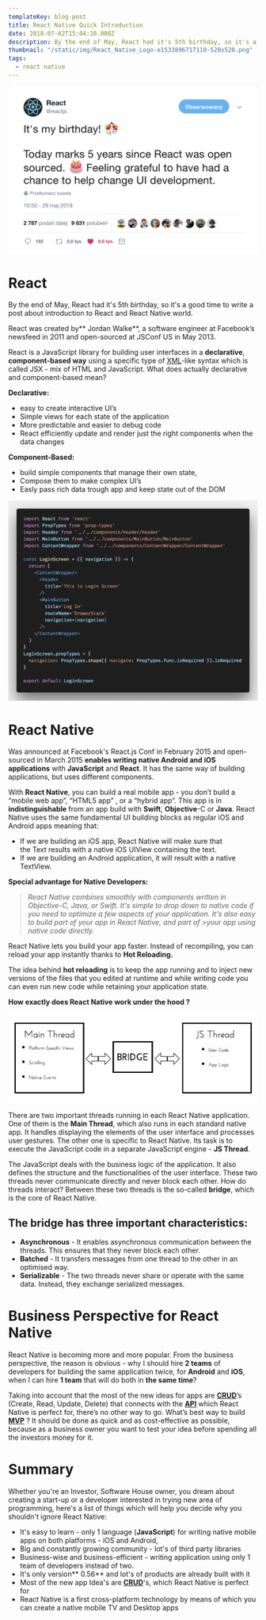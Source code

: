 ```yaml
---
templateKey: blog-post
title: React Native Quick Introduction
date: 2018-07-02T15:04:10.000Z
description: By the end of May, React had it's 5th birthday, so it's a good time to write a post about introduction to React and React Native world.
thumbnail: "/static/img/React_Native_Logo-e1533896717110-520x520.png"
tags:
  - react native
---
```


![React on Twitter](/static/img/ReactOnTwitter.png)

# **React**

By the end of May, React had it's 5th birthday, so it's a good time to write a post about introduction to React and React Native world.

React was created by** Jordan Walke**, a software engineer at Facebook’s newsfeed in 2011 and open-sourced at JSConf US in May 2013.

React is a JavaScript library for building user interfaces in a **declarative**, **component-based way** using a specific type of [XML](https://www.w3schools.com/xml/)-like syntax which is called JSX - mix of HTML and JavaScript. What does actually declarative and component-based mean?

**Declarative:**

- easy to create interactive UI’s
- Simple views for each state of the application
- More predictable and easier to debug code
- React efficiently update and render just the right components when the data changes

**Component-Based:**

- build simple components that manage their own state,
- Compose them to make complex UI’s
- Easly pass rich data trough app and keep state out of the DOM

![Login Screen](/static/img/Loginscreen.png)

# React Native

Was announced at Facebook's React.js Conf in February 2015 and open-sourced in March 2015 **enables writing native Android and iOS applications** with **JavaScript** and **React**. It has the same way of building applications, but uses different components.

With **React Native**, you can build a real mobile app - you don’t build a “mobile web app”, “HTML5 app” , or a “hybrid app”. This app is in **indistinguishable** from an app build with **Swift**, **Objective**-C or **Java**. React Native uses the same fundamental UI building blocks as regular iOS and Android apps meaning that:

- If we are building an iOS app, React Native will make sure that the Text results with a native iOS UIView containing the text.
- If we are building an Android application, it will result with a native TextView.

**Special advantage for Native Developers:**
>*React Native combines smoothly with components written in Objective-C, Java, or Swift. It's simple to drop down to native code if you need to optimize a few aspects of your application. It's also easy to build part of your app in React Native, and part of >your app using native code directly.*

React Native lets you build your app faster. Instead of recompiling, you can reload your app instantly thanks to **Hot Reloading.**

The idea behind **hot reloading** is to keep the app running and to inject new versions of the files that you edited at runtime and while writing code you can even run new code while retaining your application state.

 **How exactly does React Native work under the hood ?**

![Structure](/static/img/ReactNativegraph.png)

There are two important threads running in each React Native application. One of them is the **Main Thread**, which also runs in each standard native app. It handles displaying the elements of the user interface and processes user gestures. The other one is specific to React Native. Its task is to execute the JavaScript code in a separate JavaScript engine - **JS Thread**.

The JavaScript deals with the business logic of the application. It also defines the structure and the functionalities of the user interface. These two threads never communicate directly and never block each other.
How do threads interact? Between these two threads is the so-called **bridge**, which is the core of React Native.

## **The bridge has three important characteristics:**

- **Asynchronous** - It enables asynchronous communication between the threads. This ensures that they never block each other.
- **Batched** - It transfers messages from one thread to the other in an optimised way.
- **Serializable** - The two threads never share or operate with the same data. Instead, they exchange serialized messages.

# Business Perspective for React Native

React Native is becoming more and more popular. From the business perspective, the reason is obvious - why I should hire **2 teams** of developers for building the same application twice, for **Android** and **iOS**, when I can hire **1 team** that will do both in **the same time**?

Taking into account that the most of the new ideas for apps are [**CRUD**](https://www.codecademy.com/articles/what-is-crud)’s (Create, Read, Update, Delete) that connects with the [**API**](https://medium.freecodecamp.org/what-is-an-api-in-english-please-b880a3214a82)
which React Native is perfect for, there’s no other way to go. What’s best way to build [**MVP**](https://en.wikipedia.org/wiki/Minimum_viable_produc) ? It should be done as quick and as cost-effective as possible, because as a business owner you want to test your idea before spending all the investors money for it.

# Summary

Whether you're an Investor, Software House owner, you dream about creating a start-up or a developer interested in trying new area of programming, here's a list of things which will help you decide why you shouldn't ignore React Native:

- It's easy to learn - only 1 language (**JavaScript**) for writing native mobile apps on both platforms - iOS and Android,
- Big and constantly growing community - lot's of third party libraries
- Business-wise and business-efficient - writing application using only 1 team of developers instead of two.
- It's only version** 0.56** and lot's of products are already built with it
- Most of the new app Idea's are [**CRUD**](https://www.codecademy.com/articles/what-is-crud)'s, which React Native is perfect for
- React Native is a first cross-platform technology by means of which you can create a native mobile TV and Desktop apps
